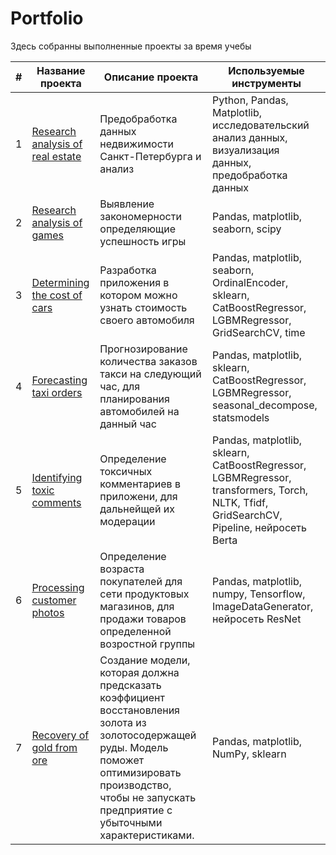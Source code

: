 # Portfolio
Здесь собранны выполненные проекты за время учебы

 | # | Название проекта | Описание проекта | Используемые инструменты |
 | --- | --- | --- | --- |
 | 1 | [Research analysis of real estate](https://github.com/GoodSoul174/Portfolio/tree/main/Research%20analysis%20of%20real%20estate) | Предобработка данных недвижимости Санкт-Петербурга и анализ | Python, Pandas, Matplotlib, исследовательский анализ данных, визуализация данных, предобработка данных |
 | 2 | [Research analysis of games](https://github.com/GoodSoul174/Portfolio/tree/main/Research%20analysis%20of%20games) | Выявление закономерности определяющие успешность игры | Pandas, matplotlib, seaborn, scipy |
 | 3 | [Determining the cost of cars](https://github.com/GoodSoul174/Portfolio/tree/main/Determining%20the%20cost%20of%20cars) | Разработка приложения в котором можно узнать стоимость своего автомобиля | Pandas, matplotlib, seaborn, OrdinalEncoder, sklearn, CatBoostRegressor, LGBMRegressor, GridSearchCV, time |
 | 4 | [Forecasting taxi orders](https://github.com/GoodSoul174/Portfolio/tree/main/Forecasting%20taxi%20orders) | Прогнозирование количества заказов такси на следующий час, для планирования автомобилей на данный час | Pandas, matplotlib, sklearn, CatBoostRegressor, LGBMRegressor, seasonal_decompose, statsmodels |
 | 5 | [Identifying toxic comments](https://github.com/GoodSoul174/Portfolio/tree/main/Identifying%20toxic%20comments) | Определение токсичных комментариев в приложени, для дальнейщей их модерации | Pandas, matplotlib, sklearn, CatBoostRegressor, LGBMRegressor, transformers, Torch, NLTK, Tfidf, GridSearchCV, Pipeline, нейросеть Berta |
 | 6 | [Processing customer photos](https://github.com/GoodSoul174/Portfolio/tree/main/Processing%20customer%20photos) | Определение возраста покупателей для сети продуктовых магазинов, для продажи товаров определенной возростной группы | Pandas, matplotlib, numpy, Tensorflow, ImageDataGenerator, нейросеть ResNet |
| 7 | [Recovery of gold from ore]([https://github.com/GoodSoul174/Portfolio/tree/main/Processing%20customer%20photos](https://github.com/GoodSoul174/Portfolio/tree/main/Recovery%20of%20gold%20from%20ore)) | Создание модели, которая должна предсказать коэффициент восстановления золота из золотосодержащей руды. Модель поможет оптимизировать производство, чтобы не запускать предприятие с убыточными характеристиками. | Pandas, matplotlib, NumPy, sklearn |
